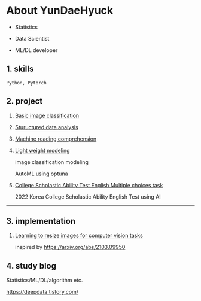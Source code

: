 # About YunDaeHyuck

- Statistics

- Data Scientist  

- ML/DL developer

## 1. skills

    Python, Pytorch


## 2. project

1) [Basic image classification](https://github.com/yundaehyuck/project-public-code/tree/master/Deep%20learning%20project/Basic%20Image%20Classification "Basic image classification")

2) [Stuructured data analysis](https://github.com/yundaehyuck/project-public-code/tree/master/Deep%20learning%20project/Structured%20Data%20Analysis "Stuructured data analysis")

3) [Machine reading comprehension](https://github.com/yundaehyuck/project-public-code/tree/master/Deep%20learning%20project/Machine%20Reading%20Comprehension "Machine reading comprehension")

4) [Light weight modeling](https://github.com/yundaehyuck/project-public-code/tree/master/Deep%20learning%20project/Light%20Weight%20Modeling "Light weight modeling")
    
    image classification modeling
    
    AutoML using optuna
    
5) [College Scholastic Ability Test English Multiple choices task](https://github.com/yundaehyuck/project-public-code/tree/master/Deep%20learning%20project/College%20Scholastic%20Ability%20Test%20English%20Multiple%20choices%20task)
    
    2022 Korea College Scholastic Ability English Test using AI
***

## 3. implementation

1) [Learning to resize images for computer vision tasks](https://github.com/yundaehyuck/Learning-to-resize-images-for-computer-vision-tasks)

   inspired by https://arxiv.org/abs/2103.09950


## 4. study blog

Statistics/ML/DL/algorithm etc.

https://deepdata.tistory.com/


<!--
**yundaehyuck/yundaehyuck** is a ✨ _special_ ✨ repository because its `README.md` (this file) appears on your GitHub profile.

Here are some ideas to get you started:

- 🔭 I’m currently working on ...
- 🌱 I’m currently learning ...
- 👯 I’m looking to collaborate on ...
- 🤔 I’m looking for help with ...
- 💬 Ask me about ...
- 📫 How to reach me: ...
- 😄 Pronouns: ...
- ⚡ Fun fact: ...
-->
